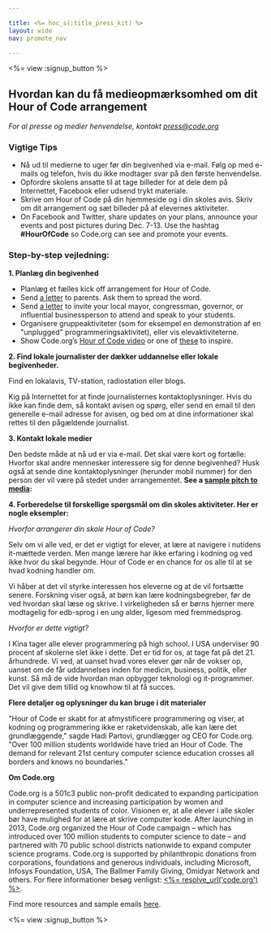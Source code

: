 ```yaml
---

title: <%= hoc_s(:title_press_kit) %>
layout: wide
nav: promote_nav

---
```


<%= view :signup_button %>

## Hvordan kan du få medieopmærksomhed om dit Hour of Code arrangement

*For al presse og medier henvendelse, kontakt <press@code.org>*

### Vigtige Tips

  * Nå ud til medierne to uger før din begivenhed via e-mail. Følg op med e-mails og telefon, hvis du ikke modtager svar på den første henvendelse.
  * Opfordre skolens ansatte til at tage billeder for at dele dem på Internettet, Facebook eller udsend trykt materiale.
  * Skrive om Hour of Code på din hjemmeside og i din skoles avis. Skriv om dit arrangement og sæt billeder på af elevernes aktiviteter.
  * On Facebook and Twitter, share updates on your plans, announce your events and post pictures during Dec. 7-13. Use the hashtag **#HourOfCode** so Code.org can see and promote your events.

### Step-by-step vejledning:

**1. Planlæg din begivenhed**

  * Planlæg et fælles kick off arrangement for Hour of Code.
  * Send [a letter](<%= resolve_url('/promote/resources#sample-emails') %>) to parents. Ask them to spread the word.
  * Send [a letter](<%= resolve_url('/promote/resources#sample-emails') %>) to invite your local mayor, congressman, governor, or influential businessperson to attend and speak to your students.
  * Organisere gruppeaktiviteter (som for eksempel en demonstration af en "unplugged" programmeringsaktivitet), eller vis elevaktiviteterne.
  * Show Code.org’s [Hour of Code video](<%= resolve_url('/') %>) or one of [these](<%= resolve_url('/promote/resources#videos') %>) to inspire.

**2. Find lokale journalister der dækker uddannelse eller lokale begivenheder.**

Find en lokalavis, TV-station, radiostation eller blogs.

Kig på Internettet for at finde journalisternes kontaktoplysninger. Hvis du ikke kan finde dem, så kontakt avisen og spørg, eller send en email til den generelle e-mail adresse for avisen, og bed om at dine informationer skal rettes til den pågældende journalist.

**3. Kontakt lokale medier**

Den bedste måde at nå ud er via e-mail. Det skal være kort og fortælle: Hvorfor skal andre mennesker interessere sig for denne begivenhed? Husk også at sende dine kontaktoplysninger (herunder mobil nummer) for den person der vil være på stedet under arrangementet. **See a [sample pitch to media](<%= resolve_url('/promote/resources#sample-emails') %>):**

**4. Forberedelse til forskellige spørgsmål om din skoles aktiviteter. Her er nogle eksempler:**

*Hvorfor arrangerer din skole Hour of Code?*

Selv om vi alle ved, er det er vigtigt for elever, at lære at navigere i nutidens it-mættede verden. Men mange lærere har ikke erfaring i kodning og ved ikke hvor du skal begynde. Hour of Code er en chance for os alle til at se hvad kodning handler om.

Vi håber at det vil styrke interessen hos eleverne og at de vil fortsætte senere. Forskning viser også, at børn kan lære kodningsbegreber, før de ved hvordan skal læse og skrive. I virkeligheden så er børns hjerner mere modtagelig for edb-sprog i en ung alder, ligesom med fremmedsprog.

*Hvorfor er dette vigtigt?*

I Kina tager alle elever programmering på high school. I USA underviser 90 procent af skolerne slet ikke i dette. Det er tid for os, at tage fat på det 21. århundrede. Vi ved, at uanset hvad vores elever gør når de vokser op, uanset om de får uddannelses inden for medicin, business, politik, eller kunst. Så må de vide hvordan man opbygger teknologi og it-programmer. Det vil give dem tillid og knowhow til at få succes.

**Flere detaljer og oplysninger du kan bruge i dit materialer**

"Hour of Code er skabt for at afmystificere programmering og viser, at kodning og programmering ikke er raketvidenskab, alle kan lære det grundlæggende," sagde Hadi Partovi, grundlægger og CEO for Code.org. "Over 100 million students worldwide have tried an Hour of Code. The demand for relevant 21st century computer science education crosses all borders and knows no boundaries."

**Om Code.org**

Code.org is a 501c3 public non-profit dedicated to expanding participation in computer science and increasing participation by women and underrepresented students of color. Visionen er, at alle elever i alle skoler bør have mulighed for at lære at skrive computer kode. After launching in 2013, Code.org organized the Hour of Code campaign – which has introduced over 100 million students to computer science to date – and partnered with 70 public school districts nationwide to expand computer science programs. Code.org is supported by philanthropic donations from corporations, foundations and generous individuals, including Microsoft, Infosys Foundation, USA, The Ballmer Family Giving, Omidyar Network and others. For flere informationer besøg venligst: [<%= resolve_url('code.org') %>](<%= resolve_url('https://code.org') %>).

  
Find more resources and sample emails [here](<%= resolve_url('/promote') %>).

<%= view :signup_button %>